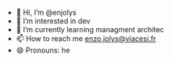 - 👋 Hi, I’m @enjolys
- 👀 I’m interested in dev
- 🌱 I’m currently learning managment architec
- 📫 How to reach me enzo.jolys@viacesi.fr
- 😄 Pronouns: he

<!---
enjolys/enjolys is a ✨ special ✨ repository because its `README.md` (this file) appears on your GitHub profile.
You can click the Preview link to take a look at your changes.
--->
